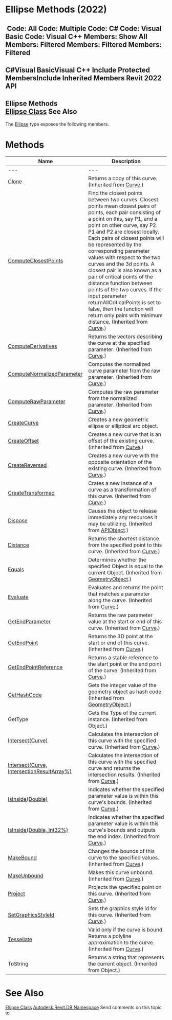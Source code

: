# Ellipse Methods (2022)

﻿
 Code: All Code: Multiple Code: C# Code: Visual Basic Code: Visual C++  Members: Show All Members: Filtered Members: Filtered Members: Filtered   
---  
C#Visual BasicVisual C++
Include Protected MembersInclude Inherited Members
Revit 2022 API  
---  
Ellipse Methods  
[Ellipse Class](b966b82f-0627-c94a-9f37-994d00bdff18.md "Ellipse Class") See Also  
---  
The [Ellipse](b966b82f-0627-c94a-9f37-994d00bdff18.md "Ellipse Class") type exposes the following members.
# Methods
| Name | Description |
| --- | --- |
| --- | --- | --- |
| [Clone](071f6ca9-f243-4655-924c-7beb881b100f.md "Clone Method") | Returns a copy of this curve. (Inherited from [Curve](400cc9b6-9ff7-de85-6fd8-c20002209d25.md "Curve Class").) |
| [ComputeClosestPoints](04ab73d1-bc85-9b87-aace-4272a0c7c3e4.md "ComputeClosestPoints Method") | Find the closest points between two curves. Closest points mean closest pairs of points, each pair consisting of a point on this, say P1, and a point on other curve, say P2. P1 and P2 are closest locally. Each pairs of closest points will be represented by the corresponding parameter values with respect to the two curves and the 3d points. A closest pair is also known as a pair of critical points of the distance function between points of the two curves. If the input parameter returnAllCriticalPoints is set to false, then the function will return only pairs with minimum distance.  (Inherited from [Curve](400cc9b6-9ff7-de85-6fd8-c20002209d25.md "Curve Class").) |
| [ComputeDerivatives](93092a44-85f1-15be-a618-817c763f8994.md "ComputeDerivatives Method") | Returns the vectors describing the curve at the specified parameter.  (Inherited from [Curve](400cc9b6-9ff7-de85-6fd8-c20002209d25.md "Curve Class").) |
| [ComputeNormalizedParameter](d42c45a0-7525-aab6-2527-16148dd6dcc1.md "ComputeNormalizedParameter Method") | Computes the normalized curve parameter from the raw parameter. (Inherited from [Curve](400cc9b6-9ff7-de85-6fd8-c20002209d25.md "Curve Class").) |
| [ComputeRawParameter](ac00deb9-9e8d-6bcb-60ac-b6f6a7520ea2.md "ComputeRawParameter Method") | Computes the raw parameter from the normalized parameter. (Inherited from [Curve](400cc9b6-9ff7-de85-6fd8-c20002209d25.md "Curve Class").) |
| [CreateCurve](a3da8ed5-5fea-087f-6989-c987ce7ae47f.md "CreateCurve Method") | Creates a new geometric ellipse or elliptical arc object. |
| [CreateOffset](450217f3-c0b5-42af-3a05-376ae383d28a.md "CreateOffset Method") | Creates a new curve that is an offset of the existing curve.  (Inherited from [Curve](400cc9b6-9ff7-de85-6fd8-c20002209d25.md "Curve Class").) |
| [CreateReversed](722a403d-a95c-557c-e92e-ad6757dc421c.md "CreateReversed Method") | Creates a new curve with the opposite orientation of the existing curve.  (Inherited from [Curve](400cc9b6-9ff7-de85-6fd8-c20002209d25.md "Curve Class").) |
| [CreateTransformed](4f014114-64f7-fff1-f24f-bfc6e0cad82a.md "CreateTransformed Method") | Crates a new instance of a curve as a transformation of this curve.  (Inherited from [Curve](400cc9b6-9ff7-de85-6fd8-c20002209d25.md "Curve Class").) |
| [Dispose](7c03212a-b587-1c89-3912-efea0d2619c5.md "Dispose Method") | Causes the object to release immediately any resources it may be utilizing. (Inherited from [APIObject](beb86ef5-39ad-3f0d-0cd9-0c929387a2bb.md "APIObject Class").) |
| [Distance](95efa592-d444-acb8-6460-e2757b96e053.md "Distance Method") | Returns the shortest distance from the specified point to this curve. (Inherited from [Curve](400cc9b6-9ff7-de85-6fd8-c20002209d25.md "Curve Class").) |
| [Equals](26d6c913-b5b6-436f-dee9-19ceca7e53c6.md "Equals Method") | Determines whether the specified Object is equal to the current Object.  (Inherited from [GeometryObject](e0f15010-0e19-6216-e2f0-ab7978145daa.md "GeometryObject Class").) |
| [Evaluate](1145f18e-3e01-60df-e438-e176c38c3ce9.md "Evaluate Method") | Evaluates and returns the point that matches a parameter along the curve.  (Inherited from [Curve](400cc9b6-9ff7-de85-6fd8-c20002209d25.md "Curve Class").) |
| [GetEndParameter](0f4b2c25-35f8-4e3c-c71a-0d41fb6935ce.md "GetEndParameter Method") | Returns the raw parameter value at the start or end of this curve.  (Inherited from [Curve](400cc9b6-9ff7-de85-6fd8-c20002209d25.md "Curve Class").) |
| [GetEndPoint](a02da994-2976-38c0-e16b-20292de9fe57.md "GetEndPoint Method") | Returns the 3D point at the start or end of this curve.  (Inherited from [Curve](400cc9b6-9ff7-de85-6fd8-c20002209d25.md "Curve Class").) |
| [GetEndPointReference](5619a3fd-38e1-fb56-7286-2e5f33a3b2b8.md "GetEndPointReference Method") | Returns a stable reference to the start point or the end point of the curve. (Inherited from [Curve](400cc9b6-9ff7-de85-6fd8-c20002209d25.md "Curve Class").) |
| [GetHashCode](08e8412d-4002-22a5-858d-f55eba1bed34.md "GetHashCode Method") | Gets the integer value of the geometry object as hash code  (Inherited from [GeometryObject](e0f15010-0e19-6216-e2f0-ab7978145daa.md "GeometryObject Class").) |
| GetType | Gets the Type of the current instance. (Inherited from Object.) |
| [Intersect(Curve)](90e86110-9bce-6e43-c18a-4d67380008bb.md "Intersect Method \(Curve\)") | Calculates the intersection of this curve with the specified curve. (Inherited from [Curve](400cc9b6-9ff7-de85-6fd8-c20002209d25.md "Curve Class").) |
| [Intersect(Curve, IntersectionResultArray%)](51961478-fb36-e00b-2d1b-7db27b0a09e6.md "Intersect Method \(Curve, IntersectionResultArray\)") | Calculates the intersection of this curve with the specified curve and returns the intersection results. (Inherited from [Curve](400cc9b6-9ff7-de85-6fd8-c20002209d25.md "Curve Class").) |
| [IsInside(Double)](2782b130-915f-8467-22f1-629b9e0c1574.md "IsInside Method \(Double\)") | Indicates whether the specified parameter value is within this curve's bounds. (Inherited from [Curve](400cc9b6-9ff7-de85-6fd8-c20002209d25.md "Curve Class").) |
| [IsInside(Double, Int32%)](64b9685d-b790-d2cb-f9f7-7184669a9ee0.md "IsInside Method \(Double, Int32\)") | Indicates whether the specified parameter value is within this curve's bounds and outputs the end index. (Inherited from [Curve](400cc9b6-9ff7-de85-6fd8-c20002209d25.md "Curve Class").) |
| [MakeBound](f9bc51b4-50a3-de79-4d7e-401ab2dbebb2.md "MakeBound Method") | Changes the bounds of this curve to the specified values. (Inherited from [Curve](400cc9b6-9ff7-de85-6fd8-c20002209d25.md "Curve Class").) |
| [MakeUnbound](31ef6a2e-0e39-a394-b6ee-4e4df56d8380.md "MakeUnbound Method") | Makes this curve unbound. (Inherited from [Curve](400cc9b6-9ff7-de85-6fd8-c20002209d25.md "Curve Class").) |
| [Project](b87fc3e4-ea25-2a75-5b5a-53065b099d2a.md "Project Method") | Projects the specified point on this curve. (Inherited from [Curve](400cc9b6-9ff7-de85-6fd8-c20002209d25.md "Curve Class").) |
| [SetGraphicsStyleId](bd71365d-d2f2-2758-c220-a2a5c71cc6e4.md "SetGraphicsStyleId Method") | Sets the graphics style id for this curve. (Inherited from [Curve](400cc9b6-9ff7-de85-6fd8-c20002209d25.md "Curve Class").) |
| [Tessellate](f95f3199-3251-c708-c5a3-a0e9ef95ecfa.md "Tessellate Method") | Valid only if the curve is bound. Returns a polyline approximation to the curve.  (Inherited from [Curve](400cc9b6-9ff7-de85-6fd8-c20002209d25.md "Curve Class").) |
| ToString | Returns a string that represents the current object. (Inherited from Object.) |

# See Also
[Ellipse Class](b966b82f-0627-c94a-9f37-994d00bdff18.md "Ellipse Class")
[Autodesk.Revit.DB Namespace](87546ba7-461b-c646-cbb1-2cb8f5bff8b2.md "Autodesk.Revit.DB Namespace")
Send comments on this topic to 